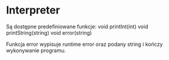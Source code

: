 # Interpreter

Są dostępne predefiniowane funkcje:
 void printInt(int)
 void printString(string)
 void error(string)

Funkcja error wypisuje runtime error oraz podany string i kończy wykonywanie programu.

